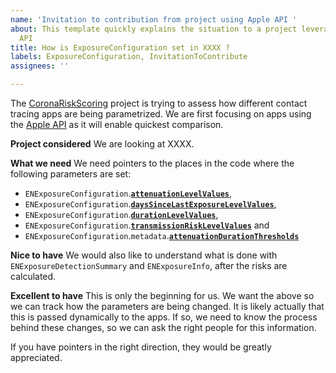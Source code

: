 ```yaml
---
name: 'Invitation to contribution from project using Apple API '
about: This template quickly explains the situation to a project leveraging the Apple
  API
title: How is ExposureConfiguration set in XXXX ?
labels: ExposureConfiguration, InvitationToContribute
assignees: ''

---
```


The [CoronaRiskScoring](https://github.com/PersonalDataIO/CoronaRiskScoring/) project is trying to assess how different contact tracing apps are being parametrized. We are first focusing on apps using the [Apple API](https://github.com/PersonalDataIO/CoronaRiskScoring/wiki/Apple-Exposure-Notification-framework-configuration) as it will enable quickest comparison. 

**Project considered**
We are looking at XXXX.

**What we need**
We need pointers to the places in the code where the following parameters are set:
* `ENExposureConfiguration`.**[`attenuationLevelValues`](https://developer.apple.com/documentation/exposurenotification/enexposureconfiguration/3586319-attenuationlevelvalues)**, 
* `ENExposureConfiguration`.**[`daysSinceLastExposureLevelValues`](https://developer.apple.com/documentation/exposurenotification/enexposureconfiguration/3586320-dayssincelastexposurelevelvalues)**,
* `ENExposureConfiguration`.**[`durationLevelValues`](https://developer.apple.com/documentation/exposurenotification/enexposureconfiguration/3586321-durationlevelvalues)**, 
* `ENExposureConfiguration`.**[`transmissionRiskLevelValues`](https://developer.apple.com/documentation/exposurenotification/enexposureconfiguration/3586323-transmissionrisklevelvalues)** and 
* `ENExposureConfiguration`.`metadata`.**[`attenuationDurationThresholds`](https://developer.apple.com/documentation/exposurenotification/enexposureconfiguration/3586322-metadata)**

**Nice to have**
We would also like to understand what is done with `ENExposureDetectionSummary` and `ENExposureInfo`, after the risks are calculated. 

**Excellent to have**
This is only the beginning for us. We want the above so we can track how the parameters are being changed. It is likely actually that this is passed dynamically to the apps. If so, we need to know the process behind these changes, so we can ask the right people for this information. 

If you have pointers in the right direction, they would be greatly appreciated.
